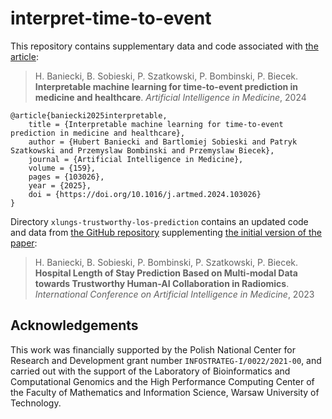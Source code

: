 # interpret-time-to-event

This repository contains supplementary data and code associated with [the article](https://doi.org/10.1016/j.artmed.2024.103026):

> H. Baniecki, B. Sobieski, P. Szatkowski, P. Bombinski, P. Biecek. **Interpretable machine learning for time-to-event prediction in medicine and healthcare**. *Artificial Intelligence in Medicine*, 2024

```
@article{baniecki2025interpretable,
    title = {Interpretable machine learning for time-to-event prediction in medicine and healthcare},
    author = {Hubert Baniecki and Bartlomiej Sobieski and Patryk Szatkowski and Przemyslaw Bombinski and Przemyslaw Biecek},
    journal = {Artificial Intelligence in Medicine},
    volume = {159},
    pages = {103026},
    year = {2025},
    doi = {https://doi.org/10.1016/j.artmed.2024.103026}
}
```

Directory `xlungs-trustworthy-los-prediction` contains an updated code and data from [the GitHub repository](https://github.com/mi2datalab/xlungs-trustworthy-los-prediction) supplementing [the initial version of the paper](https://doi.org/10.1007/978-3-031-34344-5_9):

> H. Baniecki, B. Sobieski, P. Bombinski, P. Szatkowski, P. Biecek. **Hospital Length of Stay Prediction Based on Multi-modal Data towards Trustworthy Human-AI Collaboration in Radiomics**. *International Conference on Artificial Intelligence in Medicine*, 2023

## Acknowledgements

This work was financially supported by the Polish National Center for Research and Development grant number `INFOSTRATEG-I/0022/2021-00`, and carried out with the support of the Laboratory of Bioinformatics and Computational Genomics and the High Performance Computing Center of the Faculty of Mathematics and Information Science, Warsaw University of Technology.